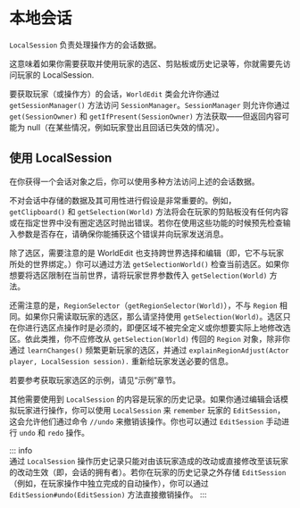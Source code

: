 # 本地会话

`LocalSession` 负责处理操作方的会话数据。

这意味着如果你需要获取并使用玩家的选区、剪贴板或历史记录等，你就需要先访问玩家的 LocalSession.

要获取玩家（或操作方）的会话，`WorldEdit` 类会允许你通过 `getSessionManager()` 方法访问 `SessionManager`。`SessionManager` 则允许你通过 `get(SessionOwner)` 和 `getIfPresent(SessionOwner)` 方法获取——但返回内容可能为 null（在某些情况，例如玩家登出且回话已失效的情况）。

## 使用 LocalSession

在你获得一个会话对象之后，你可以使用多种方法访问上述的会话数据。

不对会话中存储的数据及其可用性进行假设是非常重要的。例如，`getClipboard()` 和 `getSelection(World)` 方法将会在玩家的剪贴板没有任何内容或在指定世界中没有圈定选区时抛出错误。若你在使用这些功能的时候预先检查输入参数是否存在，请确保你能捕获这个错误并向玩家发送消息。

除了选区，需要注意的是 WorldEdit 也支持跨世界选择和编辑（即，它不与玩家所处的世界绑定。）你可以通过方法 `getSelectionWorld()` 检查当前选区。如果你想要将选区限制在当前世界，请将玩家世界参数传入 `getSelection(World)` 方法。

还需注意的是，`RegionSelector`（`getRegionSelector(World)`），不与 `Region` 相同。如果你只需读取玩家的选区，那么请坚持使用 `getSelection(World)`。选区只在你进行选区点操作时是必须的，即便区域不被完全定义或你想要实际上地修改选区。依此类推，你不应修改从 `getSelection(World)` 传回的 `Region` 对象，除非你通过 `learnChanges()` 频繁更新玩家的选区，并通过 `explainRegionAdjust(Actor player, LocalSession session).` 重新给玩家发送必要的信息。

若要参考获取玩家选区的示例，请见“示例”章节。

其他需要使用到 `LocalSession` 的内容是玩家的历史记录。如果你通过编辑会话模拟玩家进行操作，你可以使用 `LocalSession` 来 `remember` 玩家的 `EditSession`，这会允许他们通过命令 `//undo` 来撤销该操作。你也可以通过 `EditSession` 手动进行 `undo` 和 `redo` 操作。

::: info   
通过 `LocalSession` 操作历史记录只能对由该玩家造成的改动或直接修改至该玩家的改动生效（即，会话的拥有者）。若你在玩家的历史记录之外存储 `EditSession`（例如，在玩家操作中独立完成的自动操作），你可以通过 `EditSession#undo(EditSession)` 方法直接撤销操作。
:::